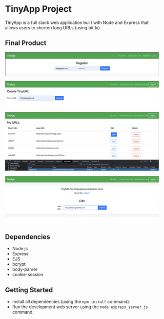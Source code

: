 # TinyApp Project

TinyApp is a full stack web application built with Node and Express that allows users to shorten long URLs (using bit.ly).

## Final Product
!["Register New User"](images/register.png)

!["Store a url with a new short URL"](https://github.com/Eldritch7/tinyapp/blob/main/Images/create.png)

!["Url Index: shown with cookies"](images/indexURLS.png)

!["A Page to Edit existing URLS"](images/editPage.png)

## Dependencies

- Node.js
- Express
- EJS
- bcrypt
- body-parser
- cookie-session


## Getting Started

- Install all dependencies (using the `npm install` command).
- Run the development web server using the `node express_server.js` command.